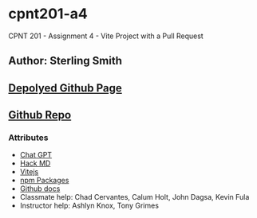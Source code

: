 # cpnt201-a4
CPNT 201 - Assignment 4 - Vite Project with a Pull Request

## Author: Sterling Smith

## [Depolyed Github Page](https://abstractster.github.io/cpnt201-a4/)

## [Github Repo](https://github.com/AbstractSter/cpnt201-a4)

### Attributes
- [Chat GPT](https://chat.openai.com/auth/login)
- [Hack MD](https://hackmd.io/?nav=overview)
- [Vitejs](https://vitejs.dev/guide/)
- [npm Packages](https://www.npmjs.com/)
- [Github docs](https://docs.github.com/en/repositories/configuring-branches-and-merges-in-your-repository/managing-branches-in-your-repository/changing-the-default-branch)
- Classmate help: Chad Cervantes, Calum Holt, John Dagsa, Kevin Fula
- Instructor help: Ashlyn Knox, Tony Grimes
